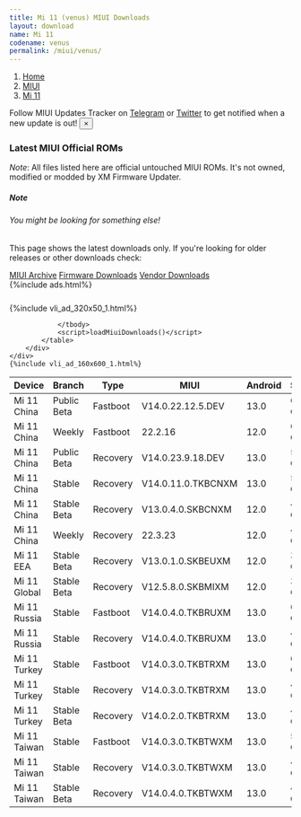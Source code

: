 ```yaml
---
title: Mi 11 (venus) MIUI Downloads
layout: download
name: Mi 11
codename: venus
permalink: /miui/venus/
---
```

<nav aria-label="breadcrumb">
    <ol class="breadcrumb">
        <li class="breadcrumb-item"><a href="/">Home</a></li>
        <li class="breadcrumb-item"><a href="/miui/">MIUI</a></li>
        <li class="breadcrumb-item active" aria-current="page"><a href="/miui/venus/">Mi 11</a></li>
    </ol>
</nav>
<div class="alert alert-primary alert-dismissible fade show" role="alert">
    Follow MIUI Updates Tracker on <a href="https://t.me/MIUIUpdatesTracker" class="alert-link">Telegram</a>
     or <a href="https://twitter.com/MiFwUpdater" class="alert-link">Twitter</a> to get notified when a new update is out!
    <button type="button" class="close" data-dismiss="alert" aria-label="Close">
        <span aria-hidden="true">&times;</span>
    </button>
</div>

### Latest MIUI Official ROMs
*Note*: All files listed here are official untouched MIUI ROMs. It's not owned, modified or modded by XM Firmware Updater.
<div class="card">
  <div class="card-body">
    <h5 class="card-title">Note</h5>
    <h6 class="card-subtitle mb-2 text-muted">You might be looking for something else!</h6>
    <p class="card-text">This page shows the latest downloads only.
     If you're looking for older releases or other downloads check:</p>
    <a href="/archive/miui/venus/" class="card-link">MIUI Archive</a>
    <a href="/firmware/venus/" class="card-link">Firmware Downloads</a>
    <a href="/vendor/venus/" class="card-link">Vendor Downloads</a>
  </div>
</div>
{%include ads.html%}
<div class="row justify-content-center">
    <div class="col-10">
        <div class="table-responsive-md" style="margin-top: 25px;">
            {%include vli_ad_320x50_1.html%}
            <table id="miui" class="display dt-responsive nowrap compact table table-striped table-hover table-sm">
                <thead class="thead-dark">
                    <tr>
                        <th data-ref="device">Device</th>
                        <th data-ref="branch">Branch</th>
                        <th data-ref="type">Type</th>
                        <th data-ref="miui">MIUI</th>
                        <th data-ref="android">Android</th>
                        <th data-ref="size">Size</th>
                        <th data-ref="size">Date</th>
                        <th data-ref="link">Link</th>
                    </tr>
                </thead>
                <tbody>
                <tr><td>Mi 11 China</td><td>Public Beta</td><td>Fastboot</td><td>V14.0.22.12.5.DEV</td><td>13.0</td><td>6.8 GB</td><td>2022-12-05</td><td><a href="/miui/venus/public beta/V14.0.22.12.5.DEV/">Download</a></td></tr>
<tr><td>Mi 11 China</td><td>Weekly</td><td>Fastboot</td><td>22.2.16</td><td>12.0</td><td>6.0 GB</td><td>2022-02-16</td><td><a href="/miui/venus/weekly/22.2.16/">Download</a></td></tr>
<tr><td>Mi 11 China</td><td>Public Beta</td><td>Recovery</td><td>V14.0.23.9.18.DEV</td><td>13.0</td><td>5.5 GB</td><td>2023-09-22</td><td><a href="/miui/venus/public beta/V14.0.23.9.18.DEV/">Download</a></td></tr>
<tr><td>Mi 11 China</td><td>Stable</td><td>Recovery</td><td>V14.0.11.0.TKBCNXM</td><td>13.0</td><td>5.6 GB</td><td>2024-01-09</td><td><a href="/miui/venus/stable/V14.0.11.0.TKBCNXM/">Download</a></td></tr>
<tr><td>Mi 11 China</td><td>Stable Beta</td><td>Recovery</td><td>V13.0.4.0.SKBCNXM</td><td>12.0</td><td>4.5 GB</td><td>2022-01-01</td><td><a href="/miui/venus/stable beta/V13.0.4.0.SKBCNXM/">Download</a></td></tr>
<tr><td>Mi 11 China</td><td>Weekly</td><td>Recovery</td><td>22.3.23</td><td>12.0</td><td>4.6 GB</td><td>2022-03-24</td><td><a href="/miui/venus/weekly/22.3.23/">Download</a></td></tr>
<tr><td>Mi 11 EEA</td><td>Stable Beta</td><td>Recovery</td><td>V13.0.1.0.SKBEUXM</td><td>12.0</td><td>3.7 GB</td><td>2022-02-09</td><td><a href="/miui/venus/stable beta/V13.0.1.0.SKBEUXM/">Download</a></td></tr>
<tr><td>Mi 11 Global</td><td>Stable Beta</td><td>Recovery</td><td>V12.5.8.0.SKBMIXM</td><td>12.0</td><td>3.5 GB</td><td>2021-12-21</td><td><a href="/miui/venus/stable beta/V12.5.8.0.SKBMIXM/">Download</a></td></tr>
<tr><td>Mi 11 Russia</td><td>Stable</td><td>Fastboot</td><td>V14.0.4.0.TKBRUXM</td><td>13.0</td><td>6.1 GB</td><td>2023-09-05</td><td><a href="/miui/venus/stable/V14.0.4.0.TKBRUXM/">Download</a></td></tr>
<tr><td>Mi 11 Russia</td><td>Stable</td><td>Recovery</td><td>V14.0.4.0.TKBRUXM</td><td>13.0</td><td>4.7 GB</td><td>2023-09-12</td><td><a href="/miui/venus/stable/V14.0.4.0.TKBRUXM/">Download</a></td></tr>
<tr><td>Mi 11 Turkey</td><td>Stable</td><td>Fastboot</td><td>V14.0.3.0.TKBTRXM</td><td>13.0</td><td>6.1 GB</td><td>2023-08-25</td><td><a href="/miui/venus/stable/V14.0.3.0.TKBTRXM/">Download</a></td></tr>
<tr><td>Mi 11 Turkey</td><td>Stable</td><td>Recovery</td><td>V14.0.3.0.TKBTRXM</td><td>13.0</td><td>4.6 GB</td><td>2023-09-05</td><td><a href="/miui/venus/stable/V14.0.3.0.TKBTRXM/">Download</a></td></tr>
<tr><td>Mi 11 Turkey</td><td>Stable Beta</td><td>Recovery</td><td>V14.0.2.0.TKBTRXM</td><td>13.0</td><td>4.7 GB</td><td>2023-06-25</td><td><a href="/miui/venus/stable beta/V14.0.2.0.TKBTRXM/">Download</a></td></tr>
<tr><td>Mi 11 Taiwan</td><td>Stable</td><td>Fastboot</td><td>V14.0.3.0.TKBTWXM</td><td>13.0</td><td>5.8 GB</td><td>2023-06-07</td><td><a href="/miui/venus/stable/V14.0.3.0.TKBTWXM/">Download</a></td></tr>
<tr><td>Mi 11 Taiwan</td><td>Stable</td><td>Recovery</td><td>V14.0.3.0.TKBTWXM</td><td>13.0</td><td>4.6 GB</td><td>2023-06-15</td><td><a href="/miui/venus/stable/V14.0.3.0.TKBTWXM/">Download</a></td></tr>
<tr><td>Mi 11 Taiwan</td><td>Stable Beta</td><td>Recovery</td><td>V14.0.4.0.TKBTWXM</td><td>13.0</td><td>4.6 GB</td><td>2023-10-24</td><td><a href="/miui/venus/stable beta/V14.0.4.0.TKBTWXM/">Download</a></td></tr>

                </tbody>
                <script>loadMiuiDownloads()</script>
            </table>
        </div>
    </div>
    {%include vli_ad_160x600_1.html%}
</div>
